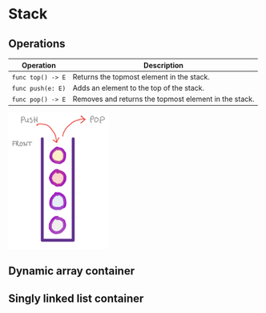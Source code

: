 # Stack

## Operations

| **Operation**     | **Description**                                       |
| ----------------- | ----------------------------------------------------- |
| `func top() -> E` | Returns the topmost element in the stack.             |
| `func push(e: E)` | Adds an element to the top of the stack.              |
| `func pop() -> E` | Removes and returns the topmost element in the stack. |

<img src="images/Pasted%20image%2020250308194038.png" width="200">

## Dynamic array container

## Singly linked list container
